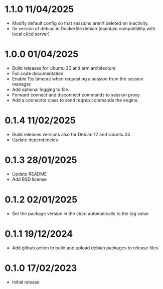 1.1.0 11/04/2025
================
 * Modify default config so that sessions aren't deleted on inactivity.
 * fix version of debian in Dockerfile.debian (maintain compatibility with local ci/cd server)

1.0.0 01/04/2025
================
 * Build releases for Ubuntu 20 and arm architecture
 * Full code documentation
 * Enable 15s timeout when requesting a session from the session manager.
 * Add optional logging to file.
 * Forward connect and disconnect commands to session proxy. 
 * Add a connector class to send reqrep commands the engine.

0.1.4 11/02/2025
================
 * Build releases versions also for Debian 12 and Ubuntu 24
 * Update dependencies

0.1.3 28/01/2025
================
 * Update README
 * Add BSD license

0.1.2 02/01/2025
================
 * Set the package version in the ci/cd automatically to the tag value

0.1.1 19/12/2024
================
* Add github action to build and upload debian packages to release files

0.1.0 17/02/2023
================
 * Initial release
